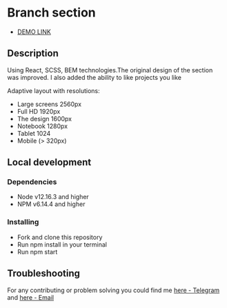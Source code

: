 # Branch section

- [DEMO LINK](https://11olya112.github.io/branches/)

## Description

Using React, SCSS, BEM technologies.The original design of the section was improved.
I also added the ability to like projects you like

Adaptive layout with resolutions:

- Large screens 2560px
- Full HD 1920px
- The design 1600px
- Notebook 1280px
- Tablet 1024
- Mobile (> 320px)

## Local development

### Dependencies
* Node v12.16.3 and higher
* NPM v6.14.4 and higher

### Installing
* Fork and clone this repository
* Run npm install in your terminal
* Run npm start

## Troubleshooting

For any contributing or problem solving you could find me [here - Telegram](https://t.me/Olya_36) and [here - Email](mailto:olyabushovska767@gmail.com)
